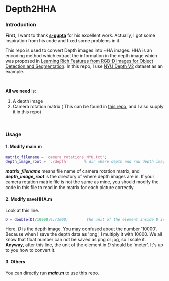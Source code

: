 # Depth2HHA

### Introduction

**First**, I want to thank **<a href='https://github.com/s-gupta'>s-gupta</a>** for his excellent work. Actually, I got some inspiration from his code and fixed some problems in it.

This repo is used to convert Depth images into HHA images. HHA is an encoding method which extract the information in the depth image which was proposed in <a href='https://arxiv.org/pdf/1407.5736.pdf'>Learning Rich Features from RGB-D Images for Object Detection and Segmentation</a>.  In this repo, I use <a href='https://cs.nyu.edu/~silberman/datasets/nyu_depth_v2.html'>NYU Depth V2</a> dataset as an example.

<br>

**All we need** is: 

1. A depth image
2. Camera rotation matrix ( This can be found in <a href='https://github.com/ankurhanda/nyuv2-meta-data/blob/master/camera_rotations_NYU.txt'>this repo</a>, and I also supply it in this repo)

<br>

### Usage

#### 1. Modify **main.m**

```matlab
matrix_filename = 'camera_rotations_NYU.txt';
depth_image_root = './depth'       % dir where depth and raw depth images are in.
```

***matrix_filename*** means file name of camera rotation matrix, and ***depth_image_root*** is the directory of where depth images are in. If your camera rotation matrix file is not the same as mine, you should modify the code in this file to read in the matrix for each picture correctly.

#### 2. Modify saveHHA.m

Look at this line.

```matlab
D = double(D)/10000;%./1000;        The unit of the element inside D is 'centimeter'
```

Here, *D* is the depth image. You may confused about the number '10000'. Because when I save the depth data as 'png', I multiply it with 10000. We all know that float number can not be saved as png or jpg, so I scale it. **Anyway**, after this line, the unit of the element in *D* should be 'meter'. It's up to you how to convert it.

#### 3. Others

You can directly run ***main.m*** to use this repo.